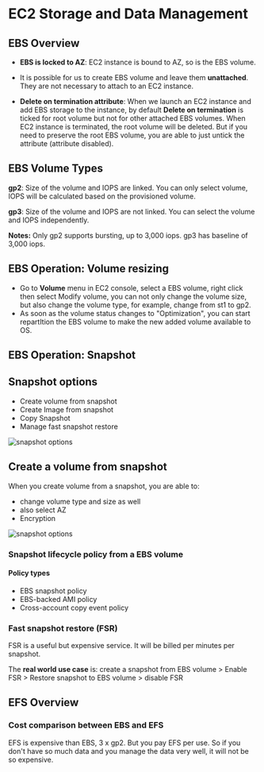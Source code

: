 # EC2 Storage and Data Management

## EBS Overview

* **EBS is locked to AZ**: EC2 instance is bound to AZ, so is the EBS volume. 

* It is possible for us to create EBS volume and leave them **unattached**. They are not necessary to attach to an EC2 instance. 

* **Delete on termination attribute**: When we launch an EC2 instance and add EBS storage to the instance, by default **Delete on termination** is ticked for root volume but not for other attached EBS volumes. When EC2 instance is terminated, the root volume will be deleted. But if you need to preserve the root EBS volume, you are able to just untick the attribute (attribute disabled). 

## EBS Volume Types

**gp2**: Size of the volume and IOPS are linked. You can only select volume, IOPS will be calculated based on the provisioned volume. 

**gp3**: Size of the volume and IOPS are not linked. You can select the volume and IOPS independently. 

**Notes:**
Only gp2 supports bursting, up to 3,000 iops. gp3 has baseline of 3,000 iops.



 ## EBS Operation: Volume resizing

* Go to **Volume** menu in EC2 console, select a EBS volume, right click then select Modify volume, you can not only change the volume size, but also change the volume type, for example, change from st1 to gp2. 
* As soon as the volume status changes to "Optimization", you can start repartItion the EBS volume to make the new added volume available to OS.

## EBS Operation: Snapshot

## Snapshot options

* Create volume from snapshot
* Create Image from snapshot
* Copy Snapshot
* Manage fast snapshot restore

![snapshot options](/EBS_EFS_images/snapshot.png)

## Create a volume from snapshot

When you create volume from a snapshot, you are able to: 

* change volume type and size as well
* also select AZ 
* Encryption

![snapshot options](/EBS_EFS_images/snapshot_create_volume.png)

### Snapshot lifecycle policy from a EBS volume

#### Policy types

* EBS snapshot policy
* EBS-backed AMI policy
* Cross-account copy event policy

### Fast snapshot restore (FSR)

FSR is a useful but expensive service. It will be billed per minutes per snapshot. 

The **real world use case** is: create a snapshot from EBS volume > Enable FSR > Restore snapshot to EBS volume > disable FSR

## EFS Overview

### Cost comparison between EBS and EFS

EFS is expensive than EBS, 3 x gp2. But you pay EFS per use. So if you don't have so much data and you manage the data very well, it will not be so expensive.



 
